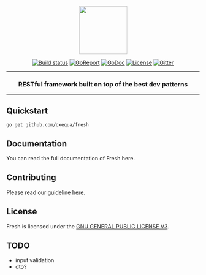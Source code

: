 <p align="center">
  <img src="https://i.imgur.com/K9C4VGj.png" width="125px">
</p>
<p align="center">
  <a href="https://travis-ci.org/oxequa/fresh"><img src="https://img.shields.io/travis/oxequa/fresh.svg?style=flat-square" alt="Build status"></a>
  <a href="https://goreportcard.com/report/github.com/oxequa/fresh"><img src="https://goreportcard.com/badge/github.com/oxequa/fresh?style=flat-square" alt="GoReport"></a>
  <a href="http://godoc.org/github.com/oxequa/fresh"><img src="http://img.shields.io/badge/go-documentation-blue.svg?style=flat-square" alt="GoDoc"></a>
  <a href="https://raw.githubusercontent.com/oxequa/fresh/master/LICENSE"><img src="https://img.shields.io/aur/license/yaourt.svg?style=flat-square" alt="License"></a>
  <a href="https://gitter.im/oxequa/fresh?utm_source=badge&utm_medium=badge&utm_campaign=pr-badge&utm_content=badge"><img src="https://img.shields.io/gitter/room/oxequa/fresh.svg?style=flat-square" alt="Gitter"></a>
</p>
<hr>
<h3 align="center">RESTful framework built on top of the best dev patterns</h3>
<hr>

## Quickstart

```
go get github.com/oxequa/fresh
```

## Documentation

You can read the full documentation of Fresh here.

## Contributing

Please read our guideline [here](CONTRIBUTING.md).

## License

Fresh is licensed under the [GNU GENERAL PUBLIC LICENSE V3](LICENSE).

## TODO

* input validation
* dto?

